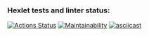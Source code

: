 ### Hexlet tests and linter status:
[![Actions Status](https://github.com/p1anktongg/frontend-project-44/actions/workflows/hexlet-check.yml/badge.svg)](https://github.com/p1anktongg/frontend-project-44/actions)
[![Maintainability](https://api.codeclimate.com/v1/badges/c4c122fef9c88918076d/maintainability)](https://codeclimate.com/github/p1anktongg/frontend-project-44/maintainability)
[![asciicast](https://asciinema.org/a/nKr9m7ADXQSi8dIHVXkPf22C2.svg)](https://asciinema.org/a/nKr9m7ADXQSi8dIHVXkPf22C2)